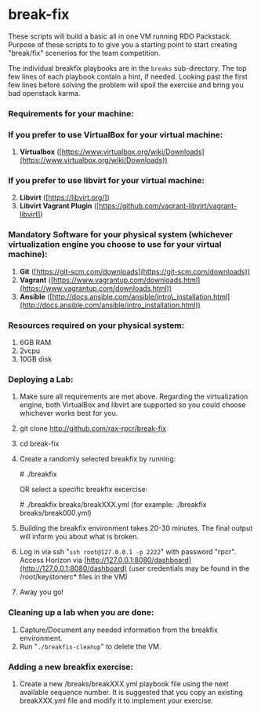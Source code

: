 # break-fix

These scripts will build a basic all in one VM running RDO Packstack. Purpose of these scripts to to give you a starting point to start creating "break/fix" scenerios for the team competition.

The individual breakfix playbooks are in the `breaks` sub-directory.  The top few lines of each playbook contain a hint, if needed.  Looking past the first few lines before solving the problem will spoil the exercise and bring you bad openstack karma.

### Requirements for your machine:

### If you prefer to use VirtualBox for your virtual machine:

 1. **Virtualbox** ([https://www.virtualbox.org/wiki/Downloads](https://www.virtualbox.org/wiki/Downloads))

### If you prefer to use libvirt for your virtual machine:

 2. **Libvirt** ([https://libvirt.org/])
 3. **Libvirt Vagrant Plugin** ([https://github.com/vagrant-libvirt/vagrant-libvirt])

### Mandatory Software for your physical system (whichever virtualization engine you choose to use for your virtual machine):
 1. **Git** ([https://git-scm.com/downloads](https://git-scm.com/downloads))
 1. **Vagrant** ([https://www.vagrantup.com/downloads.html](https://www.vagrantup.com/downloads.html))
 1. **Ansible** ([http://docs.ansible.com/ansible/intro\_installation.html](http://docs.ansible.com/ansible/intro_installation.html))

### Resources required on your physical system:
 1. 6GB RAM
 2. 2vcpu
 3. 10GB disk
 
### Deploying a Lab:
 1. Make sure all requirements are met above. Regarding the virtualization engine, both VirtualBox and libvirt are supported so you could choose whichever works best for you.
 1. git clone http://github.com/rax-rpcr/break-fix
 1. cd break-fix
 1. Create a randomly selected breakfix by running:

    \# ./breakfix
    
    OR select a specific breakfix excercise:
    
    \# ./breakfix breaks/breakXXX.yml (for example: ./breakfix breaks/break000.yml)
 1. Building the breakfix environment takes 20-30 minutes.  The final output will inform you about what is broken.
 1. Log in via ssh "`ssh root@127.0.0.1 -p 2222`" with password "rpcr". Access Horizon via [http://127.0.0.1:8080/dashboard](http://127.0.0.1:8080/dashboard)  (user credentials may be found in the /root/keystonerc\* files in the VM)
 1. Away you go!

### Cleaning up a lab when you are done:
 1. Capture/Document any needed information from the breakfix environment.
 1. Run "`./breakfix-cleanup`" to delete the VM.

### Adding a new breakfix exercise:
 1. Create a new /breaks/breakXXX.yml playbook file using the next available sequence number.  It is suggested that you copy an existing breakXXX.yml file and modify it to implement your exercise.

